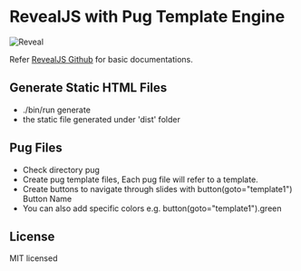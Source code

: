 # RevealJS with Pug Template Engine
![Reveal](https://img.shields.io/github/issues/sayantandbd/revealjs-pug)

Refer [RevealJS Github](https://github.com/hakimel/reveal.js/) for basic documentations.

## Generate Static HTML Files

* ./bin/run generate
* the static file generated under 'dist' folder

## Pug Files

* Check directory pug
* Create pug template files, Each pug file will refer to a template.
* Create buttons to navigate through slides with button(goto="template1") Button Name
* You can also add specific colors e.g. button(goto="template1").green

## License
MIT licensed
